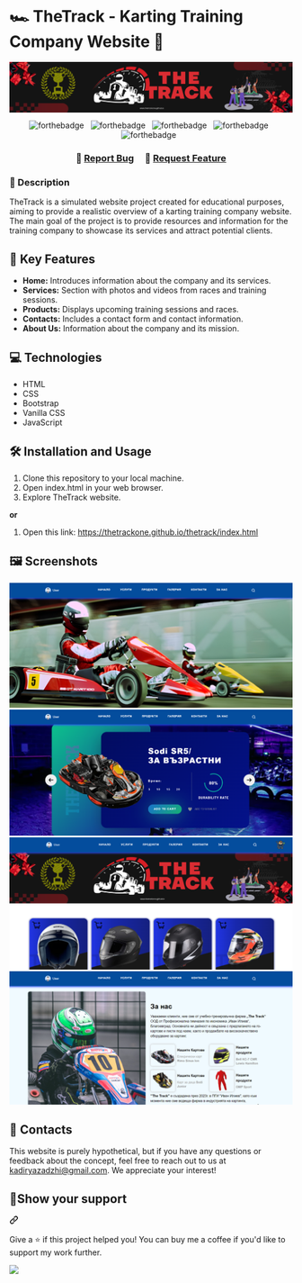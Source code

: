# 🏎️ TheTrack - Karting Training Company Website 🏁

<div style="display:flex; flex-direction:row;">
<img style="width:100%;" src="Image/The.png">
</div>

<center>
<div align="center">
  
![forthebadge](https://img.shields.io/badge/HTML5-E34F26?style=for-the-badge&logo=html5&logoColor=white) &nbsp;
![forthebadge](https://img.shields.io/badge/CSS3-1572B6?style=for-the-badge&logo=css3&logoColor=white) &nbsp;
![forthebadge](https://img.shields.io/badge/Tailwind_CSS-38B2AC?style=for-the-badge&logo=tailwind-css&logoColor=white) &nbsp;
![forthebadge](https://img.shields.io/badge/JavaScript-F7DF1E?style=for-the-badge&logo=javascript&logoColor=black) &nbsp;
![forthebadge](https://img.shields.io/badge/WebStorm-000000?style=for-the-badge&logo=WebStorm&logoColor=white) &nbsp;

</div>
</center>

<h3 align="center">
    🔹
    <a href="https://kadiryazadzhi.github.io/portfolio/index.html#contact">Report Bug</a> &nbsp; &nbsp;
    🔹
    <a href="https://kadiryazadzhi.github.io/portfolio/index.html#contact">Request Feature</a>
</h3>


### 📝 Description

TheTrack is a simulated website project created for educational purposes, aiming to provide a realistic overview of a karting training company website. The main goal of the project is to provide resources and information for the training company to showcase its services and attract potential clients.

## 🚀 Key Features

- **Home:** Introduces information about the company and its services.
- **Services:** Section with photos and videos from races and training sessions.
- **Products:** Displays upcoming training sessions and races.
- **Contacts:** Includes a contact form and contact information.
- **About Us:** Information about the company and its mission.

## 💻 Technologies

- HTML
- CSS
- Bootstrap
- Vanilla CSS
- JavaScript

## 🛠️ Installation and Usage

1. Clone this repository to your local machine.
2. Open index.html in your web browser.
3. Explore TheTrack website.

  <b><p>or</p></b>
  
1. Open this link: <a href="https://thetrackone.github.io/thetrack/index.html">https://thetrackone.github.io/thetrack/index.html</a>

## 🖼️ Screenshots


<img src="Image/preview-thetrack-1.png">
<img src="Image/preview-thetrack-2.png">
<img src="Image/preview-thetrack-3.png">
<img src="Image/preview-thetrack-4.png">

## 📱 Contacts
This website is purely hypothetical, but if you have any questions or feedback about the concept, feel free to reach out to us at kadiryazadzhi@gmail.com. We appreciate your interest!

## 🙏Show your support
<a id="user-content-show-your-support" class="anchor" aria-label="Permalink: Show your support" href="#show-your-support"><svg class="octicon octicon-link" viewBox="0 0 16 16" version="1.1" width="16" height="16" aria-hidden="true"><path d="m7.775 3.275 1.25-1.25a3.5 3.5 0 1 1 4.95 4.95l-2.5 2.5a3.5 3.5 0 0 1-4.95 0 .751.751 0 0 1 .018-1.042.751.751 0 0 1 1.042-.018 1.998 1.998 0 0 0 2.83 0l2.5-2.5a2.002 2.002 0 0 0-2.83-2.83l-1.25 1.25a.751.751 0 0 1-1.042-.018.751.751 0 0 1-.018-1.042Zm-4.69 9.64a1.998 1.998 0 0 0 2.83 0l1.25-1.25a.751.751 0 0 1 1.042.018.751.751 0 0 1 .018 1.042l-1.25 1.25a3.5 3.5 0 1 1-4.95-4.95l2.5-2.5a3.5 3.5 0 0 1 4.95 0 .751.751 0 0 1-.018 1.042.751.751 0 0 1-1.042.018 1.998 1.998 0 0 0-2.83 0l-2.5 2.5a1.998 1.998 0 0 0 0 2.83Z"></path></svg></a></div>
<p dir="auto">Give a ⭐️ if this project helped you! You can buy me a coffee if you'd like to support my work further.</p>
<div dir="auto">
<a href="https://www.buymeacoffee.com/kadiryazadzhi" rel="nofollow"><img src="https://camo.githubusercontent.com/3767c6f451f28c26237caf6a96427f48e584526ec4c36b3fd630932588fb9715/68747470733a2f2f696d672e6275796d6561636f666665652e636f6d2f627574746f6e2d6170692f3f746578743d427579206d65206120636f6666656526656d6f6a693de2989526736c75673d3168616e7a6c6131303026627574746f6e5f636f6c6f75723d46464444303026666f6e745f636f6c6f75723d66666666666626666f6e745f66616d696c793d436f6f6b6965266f75746c696e655f636f6c6f75723d30303030303026636f666665655f636f6c6f75723d464644443030" data-canonical-src="https://img.buymeacoffee.com/button-api/?text=Buy me a coffee&amp;emoji=☕&amp;slug=1hanzla100&amp;button_colour=FFDD00&amp;font_colour=ffffff&amp;font_family=Cookie&amp;outline_colour=000000&amp;coffee_colour=FFDD00" style="max-width: 100%;"></a>
</div>
